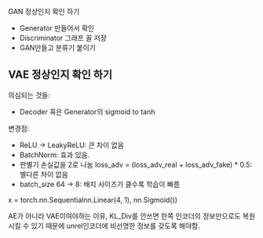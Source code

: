 GAN 정상인지 확인 하기
- Generator 만들어서 확인
- Discriminator 그래프 꼴 저장
- GAN만들고 분류기 붙이기

VAE 정상인지 확인 하기
- 

의심되는 것들:
- Decoder 혹은 Generator의 sigmoid to tanh

변경점:
- ReLU -> LeakyReLU: 큰 차이 없음
- BatchNorm: 효과 있음.
- 판별기 손실값을 2로 나눔 loss_adv = (loss_adv_real + loss_adv_fake) * 0.5: 별다른 차이 없음
- batch_size 64 -> 8: 배치 사이즈가 클수록 학습이 빠름

x = torch.nn.Sequentialnn.Linear(4, 1), nn.Sigmoid())

AE가 아니라 VAE이여야하는 이유, KL_Div를 안쓰면 한쪽 인코더의 정보만으로도 복원 시킬 수 있기 때문에 unrel인코더에 비선명한 정보를 갖도록 해야함.
